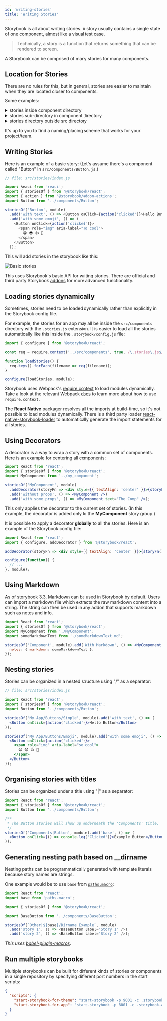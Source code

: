 ```yaml
---
id: 'writing-stories'
title: 'Writing Stories'
---
```


Storybook is all about writing stories. A story usually contains a single state of one component, almost like a visual test case.

> Technically, a story is a function that returns something that can be rendered to screen.

A Storybook can be comprised of many stories for many components.

## Location for Stories

There are no rules for this, but in general, stories are easier to maintain when they are located closer to components.

Some examples:

<details>
  <summary>stories inside component directory</summary>

  ```plaintext
  •
  └── src
      └── components
          └── button
              ├── button.js
              └── button.stories.js
  ```

</details>

<details>
  <summary>stories sub-directory in component directory</summary>

  ```plaintext
  •
  └── src
      └── components
          └── button
              ├── button.js
              └── stories
                  └── button.stories.js
  ```

</details>

<details>
  <summary>stories directory outside src directory</summary>

  ```plaintext
  •
  ├── src
  │   └── components
  │       └── button.js
  └── stories
      └── button.stories.js
  ```

</details>

It's up to you to find a naming/placing scheme that works for your project/team.

## Writing Stories

Here is an example of a basic story:
(Let's assume there's a component called "Button" in `src/components/Button.js`.)

```js
// file: src/stories/index.js

import React from 'react';
import { storiesOf } from '@storybook/react';
import { action } from '@storybook/addon-actions';
import Button from '../components/Button';

storiesOf('Button', module)
  .add('with text', () => <Button onClick={action('clicked')}>Hello Button</Button>)
  .add('with some emoji', () => (
    <Button onClick={action('clicked')}>
      <span role="img" aria-label="so cool">
        😀 😎 👍 💯
      </span>
    </Button>
  ));
```

This will add stories in the storybook like this:

![Basic stories](../static/basic-stories.png)

This uses Storybook's basic API for writing stories. There are official and third party Storybook [addons](/addons/introduction) for more advanced functionality.

## Loading stories dynamically

Sometimes, stories need to be loaded dynamically rather than explicitly in the Storybook config file.

For example, the stories for an app may all be inside the `src/components` directory with the `.stories.js` extension. It is easier to load all the stories automatically like this inside the `.storybook/config.js` file:

```js
import { configure } from '@storybook/react';

const req = require.context('../src/components', true, /\.stories\.js$/);

function loadStories() {
  req.keys().forEach(filename => req(filename));
}

configure(loadStories, module);
```

Storybook uses Webpack's [require.context](https://webpack.js.org/guides/dependency-management/#require-context) to load modules dynamically. Take a look at the relevant Webpack [docs](https://webpack.js.org/guides/dependency-management/#require-context) to learn more about how to use `require.context`.

The **React Native** packager resolves all the imports at build-time, so it's not possible to load modules dynamically. There is a third party loader  [react-native-storybook-loader](https://github.com/elderfo/react-native-storybook-loader) to automatically generate the import statements for all stories.

## Using Decorators

A decorator is a way to wrap a story with a common set of components. Here is an example for centering all components:

```jsx
import React from 'react';
import { storiesOf } from '@storybook/react';
import MyComponent from '../my_component';

storiesOf('MyComponent', module)
  .addDecorator(storyFn => <div style={{ textAlign: 'center' }}>{storyFn()}</div>)
  .add('without props', () => <MyComponent />)
  .add('with some props', () => <MyComponent text="The Comp" />);
```

This only applies the decorator to the current set of stories. (In this example, the decorator is added only to the **MyComponent** story group.)

It is possible to apply a decorator **globally** to all the stories. Here is an example of the Storybook config file:

```jsx
import React from 'react';
import { configure, addDecorator } from '@storybook/react';

addDecorator(storyFn => <div style={{ textAlign: 'center' }}>{storyFn()}</div>);

configure(function() {
  // ...
}, module);
```

## Using Markdown

As of storybook 3.3, [Markdown](https://github.com/adam-p/markdown-here/wiki/Markdown-Cheatsheet) can be used in Storybook by default. Users can import a markdown file which extracts the raw markdown content into a string. The string can then be used in any addon that supports markdown such as notes and info.

```jsx
import React from 'react';
import { storiesOf } from '@storybook/react';
import MyComponent from './MyComponent';
import someMarkdownText from './someMarkdownText.md';

storiesOf('Component', module).add('With Markdown', () => <MyComponent />, {
  notes: { markdown: someMarkdownText },
});
```

## Nesting stories

Stories can be organized in a nested structure using "/" as a separator:

```jsx
// file: src/stories/index.js

import React from 'react';
import { storiesOf } from '@storybook/react';
import Button from '../components/Button';

storiesOf('My App/Buttons/Simple', module).add('with text', () => (
  <Button onClick={action('clicked')}>Hello Button</Button>
));

storiesOf('My App/Buttons/Emoji', module).add('with some emoji', () => (
  <Button onClick={action('clicked')}>
    <span role="img" aria-label="so cool">
      😀 😎 👍 💯
    </span>
  </Button>
));
```

## Organising stories with titles

Stories can be organized under a title using "|" as a separator:

```jsx
import React from 'react';
import { storiesOf } from '@storybook/react';
import Button from '../components/Button';

/**
 * The Button stories will show up underneath the 'Components' title.
 */
storiesOf('Components|Button', module).add('base', () => (
  <Button onClick={() => console.log('Clicked')}>Example Button</Button>
));
```

## Generating nesting path based on \_\_dirname

Nesting paths can be programmatically generated with template literals because story names are strings.

One example would be to use `base` from [`paths.macro`](https://github.com/storybooks/paths.macro):

```js
import React from 'react';
import base from 'paths.macro';

import { storiesOf } from '@storybook/react';

import BaseButton from '../components/BaseButton';

storiesOf(`Other|${base}/Dirname Example`, module)
  .add('story 1', () => <BaseButton label="Story 1" />)
  .add('story 2', () => <BaseButton label="Story 2" />);
```

_This uses [babel-plugin-macros](https://github.com/kentcdodds/babel-plugin-macros)_.

## Run multiple storybooks

Multiple storybooks can be built for different kinds of stories or components in a single repository by specifying different port numbers in the start scripts:

```json
{
  "scripts": {
    "start-storybook-for-theme": "start-storybook -p 9001 -c .storybook-theme",
    "start-storybook-for-app": "start-storybook -p 8001 -c .storybook-app"
  }
}
```
